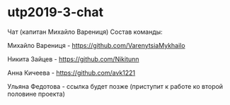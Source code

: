 # utp2019-3-chat
Чат (капитан Михайло Варениця)
Состав команды:

Михайло Варениця - https://github.com/VarenytsiaMykhailo

Никита Зайцев - https://github.com/Nikitunn

Анна Кичеева - https://github.com/avk1221

Ульяна Федотова - ссылка будет позже (приступит к работе ко второй половине проекта)


